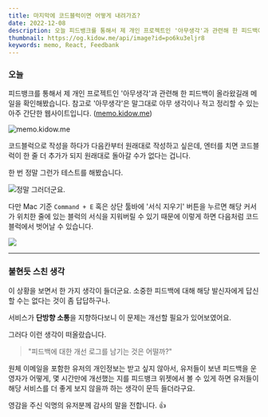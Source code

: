 ```yaml
---
title: 마지막에 코드블럭이면 어떻게 내려가죠?
date: 2022-12-08
description: 오늘 피드뱅크를 통해서 제 개인 프로젝트인 '아무생각'과 관련해 한 피드백이 올라왔길래 메일을 확인해봤습니다. 참고로 '아무생각'은 말그대로 아무 생각이나 적고 정리할 수 있는 아주 간단한 웹사이트입니다.
thumbnail: https://og.kidow.me/api/image?id=po6ku3eljr8
keywords: memo, React, Feedbank
---
```


### 오늘

피드뱅크를 통해서 제 개인 프로젝트인 '아무생각'과 관련해 한 피드백이 올라왔길래 메일을 확인해봤습니다. 참고로 '아무생각'은 말그대로 아무 생각이나 적고 정리할 수 있는 아주 간단한 웹사이트입니다. ([memo.kidow.me](https://memo.kidow.me))

![memo.kidow.me](/feedback.png)

코드블럭으로 작성을 하다가 다음칸부터 원래대로 작성하고 싶은데, 엔터를 치면 코드블럭이 한 줄 더 추가가 되지 원래대로 돌아갈 수가 없다는 겁니다.

한 번 정말 그런가 테스트를 해봤습니다.

![정말 그러더군요.](/memo.png)

다만 Mac 기준 `Command + E` 혹은 상단 툴바에 '서식 지우기' 버튼을 누르면 해당 커서가 위치한 줄에 있는 블럭의 서식을 지워버릴 수 있기 때문에 이렇게 하면 다음처럼 코드블럭에서 벗어날 수 있습니다.

![](/clean.png)

---

### 불현듯 스친 생각

이 상황을 보면서 한 가지 생각이 들더군요. 소중한 피드백에 대해 해당 발신자에게 답신할 수는 없다는 것이 좀 답답하구나.

서비스가 **단방향 소통**을 지향하다보니 이 문제는 개선할 필요가 있어보였어요.

그러다 이런 생각이 떠올랐습니다.

> "피드백에 대한 개선 로그를 남기는 것은 어떨까?"

원체 이메일을 포함한 유저의 개인정보는 받고 싶지 않아서, 유저들이 보낸 피드백을 운영자가 어떻게, 몇 시간만에 개선했는 지를 피드뱅크 위젯에서 볼 수 있게 하면 유저들이 해당 서비스를 더 좋게 보지 않을까 하는 생각이 문득 들더라구요.

영감을 주신 익명의 유저분께 감사의 말을 전합니다. 👍
